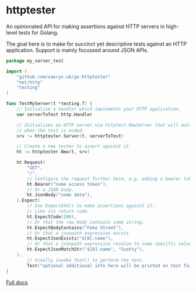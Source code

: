 # httptester

An opinionated API for making assertions against HTTP servers in high-level tests for Golang.

The goal here is to make for succinct yet descriptive tests against an HTTP application. Support
is mainly focussed around JSON APIs.

```go
package my_server_test

import (
	"github.com/vaeryn-uk/go-httptester"
	"net/http"
	"testing"
)

func TestMyServer(t *testing.T) {
	// Initialise a handler which implements your HTTP application.
	var serverToTest http.Handler

	// Initialises an HTTP server via httptest.NewServer that will automatically close
	// when the test is ended.
	srv := httptester.Server(t, serverToTest)

	// Create a new tester to assert against it.
	ht := httptester.New(t, srv)

	ht.Request(
		"GET",
		"/",
		// Configure the request further here, e.g. adding a bearer token.
		ht.Bearer("some access token"),
		// Or a JSON body.
		ht.JsonBody("some data"),
	).Expect(
		// Use ExpectXXX() to make assertions against it.
		// Like its return code.
		ht.ExpectCode(200),
		// Or that the raw body contains some string.
		ht.ExpectBodyContains("Fake Street"),
		// Or that a jsonpath expression exists
		ht.ExpectJsonExists("$[0].name"),
		// Or that a jsonpath expression resolve to some specific value
		ht.ExpectJsonMatchStr("$[0].name", "Scotty"),
	).
		// Finally invoke Test() to perform the test.
		Test("optional additional info here will be printed on test failure")
}
```

[Full docs](https://pkg.go.dev/github.com/vaeryn-uk/go-httptester)